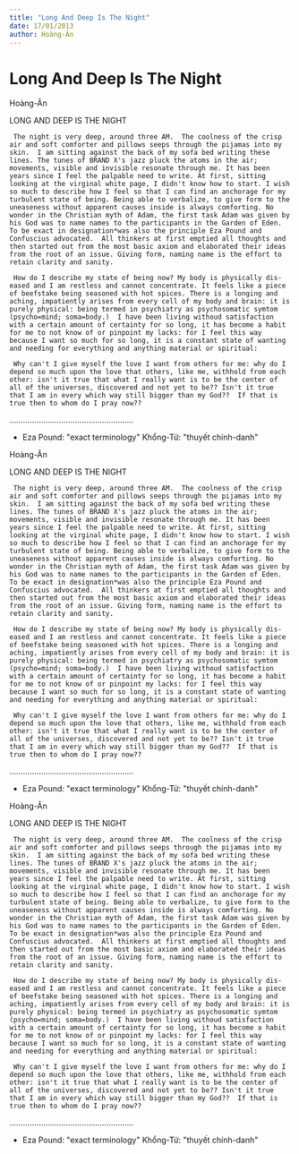 ```yaml
---
title: "Long And Deep Is The Night"
date: 17/01/2013
author: Hoàng-Ân
---
```


# Long And Deep Is The Night

Hoàng-Ân

LONG AND DEEP IS THE NIGHT


     The night is very deep, around three AM.  The coolness of the crisp air and soft comforter and pillows seeps through the pijamas into my skin.  I am sitting against the back of my sofa bed writing these lines. The tunes of BRAND X's jazz pluck the atoms in the air; movements, visible and invisible resonate through me. It has been years since I feel the palpable need to write. At first, sitting looking at the virginal white page, I didn't know how to start. I wish so much to describe how I feel so that I can find an anchorage for my turbulent state of being. Being able to verbalize, to give form to the uneaseness without apparent causes inside is always comforting. No wonder in the Christian myth of Adam, the first task Adam was given by his God was to name names to the participants in the Garden of Eden. To be exact in designation*was also the principle Eza Pound and Confuscius advocated.  All thinkers at first emptied all thoughts and then started out from the most basic axiom and elaborated their ideas from the root of an issue. Giving form, naming name is the effort to retain clarity and sanity.

     How do I describe my state of being now? My body is physically dis-eased and I am restless and cannot concentrate. It feels like a piece of beefstake being seasoned with hot spices. There is a longing and aching, impatiently arises from every cell of my body and brain: it is purely physical: being termed in psychiatry as psychosomatic symtom (psycho=mind; soma=body.)  I have been living withoud satisfaction with a certain amount of certainty for so long, it has become a habit for me to not know of or pinpoint my lacks: for I feel this way because I want so much for so long, it is a constant state of wanting and needing for everything and anything material or spiritual:

     Why can't I give myself the love I want from others for me: why do I depend so much upon the love that others, like me, withhold from each other: isn't it true that what I really want is to be the center of all of the universes, discovered and not yet to be?? Isn't it true that I am in every which way still bigger than my God??  If that is true then to whom do I pray now??


.......................................................
*  Eza Pound: "exact terminology"
     Khổng-Tử: "thuyết chính-danh"

Hoàng-Ân

LONG AND DEEP IS THE NIGHT


     The night is very deep, around three AM.  The coolness of the crisp air and soft comforter and pillows seeps through the pijamas into my skin.  I am sitting against the back of my sofa bed writing these lines. The tunes of BRAND X's jazz pluck the atoms in the air; movements, visible and invisible resonate through me. It has been years since I feel the palpable need to write. At first, sitting looking at the virginal white page, I didn't know how to start. I wish so much to describe how I feel so that I can find an anchorage for my turbulent state of being. Being able to verbalize, to give form to the uneaseness without apparent causes inside is always comforting. No wonder in the Christian myth of Adam, the first task Adam was given by his God was to name names to the participants in the Garden of Eden. To be exact in designation*was also the principle Eza Pound and Confuscius advocated.  All thinkers at first emptied all thoughts and then started out from the most basic axiom and elaborated their ideas from the root of an issue. Giving form, naming name is the effort to retain clarity and sanity.

     How do I describe my state of being now? My body is physically dis-eased and I am restless and cannot concentrate. It feels like a piece of beefstake being seasoned with hot spices. There is a longing and aching, impatiently arises from every cell of my body and brain: it is purely physical: being termed in psychiatry as psychosomatic symtom (psycho=mind; soma=body.)  I have been living withoud satisfaction with a certain amount of certainty for so long, it has become a habit for me to not know of or pinpoint my lacks: for I feel this way because I want so much for so long, it is a constant state of wanting and needing for everything and anything material or spiritual:

     Why can't I give myself the love I want from others for me: why do I depend so much upon the love that others, like me, withhold from each other: isn't it true that what I really want is to be the center of all of the universes, discovered and not yet to be?? Isn't it true that I am in every which way still bigger than my God??  If that is true then to whom do I pray now??


.......................................................
*  Eza Pound: "exact terminology"
     Khổng-Tử: "thuyết chính-danh"

Hoàng-Ân

LONG AND DEEP IS THE NIGHT


     The night is very deep, around three AM.  The coolness of the crisp air and soft comforter and pillows seeps through the pijamas into my skin.  I am sitting against the back of my sofa bed writing these lines. The tunes of BRAND X's jazz pluck the atoms in the air; movements, visible and invisible resonate through me. It has been years since I feel the palpable need to write. At first, sitting looking at the virginal white page, I didn't know how to start. I wish so much to describe how I feel so that I can find an anchorage for my turbulent state of being. Being able to verbalize, to give form to the uneaseness without apparent causes inside is always comforting. No wonder in the Christian myth of Adam, the first task Adam was given by his God was to name names to the participants in the Garden of Eden. To be exact in designation*was also the principle Eza Pound and Confuscius advocated.  All thinkers at first emptied all thoughts and then started out from the most basic axiom and elaborated their ideas from the root of an issue. Giving form, naming name is the effort to retain clarity and sanity.

     How do I describe my state of being now? My body is physically dis-eased and I am restless and cannot concentrate. It feels like a piece of beefstake being seasoned with hot spices. There is a longing and aching, impatiently arises from every cell of my body and brain: it is purely physical: being termed in psychiatry as psychosomatic symtom (psycho=mind; soma=body.)  I have been living withoud satisfaction with a certain amount of certainty for so long, it has become a habit for me to not know of or pinpoint my lacks: for I feel this way because I want so much for so long, it is a constant state of wanting and needing for everything and anything material or spiritual:

     Why can't I give myself the love I want from others for me: why do I depend so much upon the love that others, like me, withhold from each other: isn't it true that what I really want is to be the center of all of the universes, discovered and not yet to be?? Isn't it true that I am in every which way still bigger than my God??  If that is true then to whom do I pray now??


.......................................................
*  Eza Pound: "exact terminology"
     Khổng-Tử: "thuyết chính-danh"
